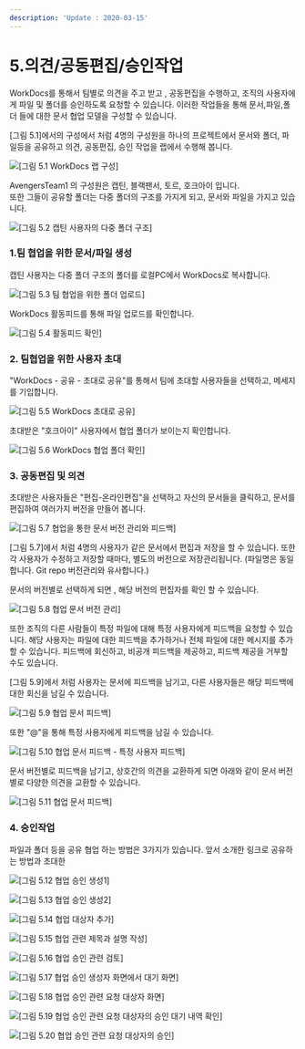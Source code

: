 ```yaml
---
description: 'Update : 2020-03-15'
---
```


# 5.의견/공동편집/승인작업

WorkDocs를 통해서 팀별로 의견을 주고 받고 , 공동편집을 수행하고, 조직의 사용자에게 파일 및 폴더를 승인하도록 요청할 수 있습니다. 이러한 작업들을 통해 문서,파일,폴더 들에 대한 문서 협업 모델을 구성할 수 있습니다.

\[그림 5.1\]에서의 구성에서 처럼 4명의 구성원을 하나의 프로젝트에서 문서와 폴더, 파일등을 공유하고 의견, 공동편집, 승인 작업을 랩에서 수행해 봅니다.

![\[&#xADF8;&#xB9BC; 5.1 WorkDocs &#xB7A9; &#xAD6C;&#xC131;\]](.gitbook/assets/4.1topology%20%281%29.png)

AvengersTeam1 의 구성원은 캡틴, 블랙팬서, 토르, 호크아이 입니다.  
또한 그들이 공유할 폴더는 다중 폴더의 구조를 가지게 되고, 문서와 파일을 가지고 있습니다.

![\[&#xADF8;&#xB9BC; 5.2 &#xCEA1;&#xD2F4; &#xC0AC;&#xC6A9;&#xC790;&#xC758; &#xB2E4;&#xC911; &#xD3F4;&#xB354; &#xAD6C;&#xC870;\]](.gitbook/assets/5.2.localfile.png)

### 1.팀 협업을 위한 문서/파일 생성

캡틴 사용자는 다중 폴더 구조의 폴더를 로컬PC에서 WorkDocs로 복사합니다.

![\[&#xADF8;&#xB9BC; 5.3 &#xD300; &#xD611;&#xC5C5;&#xC744; &#xC704;&#xD55C; &#xD3F4;&#xB354; &#xC5C5;&#xB85C;&#xB4DC;\]](.gitbook/assets/5.3.localfile_copy.png)

WorkDocs 활동피드를 통해 파일 업로드를 확인합니다.

![\[&#xADF8;&#xB9BC; 5.4 &#xD65C;&#xB3D9;&#xD53C;&#xB4DC; &#xD655;&#xC778;\]](.gitbook/assets/5.4feed.png)

### 2. 팀협업을 위한 사용자 초대

"WorkDocs - 공유 - 초대로 공유"를 통해서 팀에 초대할 사용자들을 선택하고, 메세지를 기입합니다.

![\[&#xADF8;&#xB9BC; 5.5 WorkDocs &#xCD08;&#xB300;&#xB85C; &#xACF5;&#xC720;\]](.gitbook/assets/5.5teaminviate.png)

초대받은 "호크아이" 사용자에서 협업 폴더가 보이는지 확인합니다.

![\[&#xADF8;&#xB9BC; 5.6 WorkDocs &#xD611;&#xC5C5; &#xD3F4;&#xB354; &#xD655;&#xC778;\]](.gitbook/assets/5.6collobo1.png)

### 3. 공동편집 및 의견

초대받은 사용자들은 "편집-온라인편집"을 선택하고 자신의 문서들을 클릭하고, 문서를 편집하여 여러가지 버전을 만들어 봅니다.

![\[&#xADF8;&#xB9BC; 5.7 &#xD611;&#xC5C5;&#xC744; &#xD1B5;&#xD55C; &#xBB38;&#xC11C; &#xBC84;&#xC804; &#xAD00;&#xB9AC;&#xC640; &#xD53C;&#xB4DC;&#xBC31;\]](.gitbook/assets/5.7collobo2%20%281%29.png)

\[그림 5.7\]에서 처럼 4명의 사용자가 같은 문서에서 편집과 저장을 할 수 있습니다. 또한 각 사용자가 수정하고 저장할 때마다, 별도의 버전으로 저장관리됩니다. \(파일명은 동일합니다. Git repo 버전관리와 유사합니다.\)

문서의 버전별로 선택하게 되면 , 해당 버전의 편집자를 확인 할 수 있습니다.

![\[&#xADF8;&#xB9BC; 5.8 &#xD611;&#xC5C5; &#xBB38;&#xC11C; &#xBC84;&#xC804; &#xAD00;&#xB9AC;\]](.gitbook/assets/5.8version_mgmt.png)

또한 조직의 다른 사람들이 특정 파일에 대해 특정 사용자에게 피드백을 요청할 수 있습니다. 해당 사용자는 파일에 대한 피드백을 추가하거나 전체 파일에 대한 메시지를 추가할 수 있습니다. 피드백에 회신하고, 비공개 피드백을 제공하고, 피드백 제공을 거부할 수도 있습니다.

\[그림 5.9\]에서 처럼 사용자는 문서에 피드백을 남기고, 다른 사용자들은 해당 피드백에 대한 회신을 남길 수 있습니다.

![\[&#xADF8;&#xB9BC; 5.9 &#xD611;&#xC5C5; &#xBB38;&#xC11C; &#xD53C;&#xB4DC;&#xBC31;\]](.gitbook/assets/5.9collobo3.png)

또한 "@"을 통해 특정 사용자에게 피드백을 남길 수 있습니다.

![\[&#xADF8;&#xB9BC; 5.10 &#xD611;&#xC5C5; &#xBB38;&#xC11C; &#xD53C;&#xB4DC;&#xBC31; - &#xD2B9;&#xC815; &#xC0AC;&#xC6A9;&#xC790; &#xD53C;&#xB4DC;&#xBC31;\]](.gitbook/assets/5.10collobo4.png)

문서 버전별로 피드백을 남기고, 상호간의 의견을 교환하게 되면 아래와 같이 문서 버전별로 다양한 의견을 교환할 수 있습니다.

![\[&#xADF8;&#xB9BC; 5.11 &#xD611;&#xC5C5; &#xBB38;&#xC11C; &#xD53C;&#xB4DC;&#xBC31;\]](.gitbook/assets/5.11collobo5.png)

### 4. 승인작업

파일과 폴더 등을 공유 협업 하는 방법은 3가지가 있습니다. 앞서 소개한 링크로 공유하는 방법과 초대한 

![\[&#xADF8;&#xB9BC; 5.12 &#xD611;&#xC5C5; &#xC2B9;&#xC778; &#xC0DD;&#xC131;1\]](.gitbook/assets/5.12.approve1.png)

![\[&#xADF8;&#xB9BC; 5.13 &#xD611;&#xC5C5; &#xC2B9;&#xC778; &#xC0DD;&#xC131;2\]](.gitbook/assets/5.13.approve2.png)

![\[&#xADF8;&#xB9BC; 5.14 &#xD611;&#xC5C5; &#xB300;&#xC0C1;&#xC790; &#xCD94;&#xAC00;\]](.gitbook/assets/5.14.approve3.png)

![\[&#xADF8;&#xB9BC; 5.15 &#xD611;&#xC5C5; &#xAD00;&#xB828; &#xC81C;&#xBAA9;&#xACFC; &#xC124;&#xBA85; &#xC791;&#xC131;\]](.gitbook/assets/5.15.approve4.png)

![\[&#xADF8;&#xB9BC; 5.16 &#xD611;&#xC5C5; &#xC2B9;&#xC778; &#xAD00;&#xB828; &#xAC80;&#xD1A0;\]](.gitbook/assets/5.16.approve5.png)

![\[&#xADF8;&#xB9BC; 5.17 &#xD611;&#xC5C5; &#xC2B9;&#xC778; &#xC0DD;&#xC131;&#xC790; &#xD654;&#xBA74;&#xC5D0;&#xC11C; &#xB300;&#xAE30; &#xD654;&#xBA74;\]](.gitbook/assets/5.17.approve6.png)

![\[&#xADF8;&#xB9BC; 5.18 &#xD611;&#xC5C5; &#xC2B9;&#xC778; &#xAD00;&#xB828; &#xC694;&#xCCAD; &#xB300;&#xC0C1;&#xC790; &#xD654;&#xBA74;\]](.gitbook/assets/5.18.approve7.png)

![\[&#xADF8;&#xB9BC; 5.19 &#xD611;&#xC5C5; &#xC2B9;&#xC778; &#xAD00;&#xB828; &#xC694;&#xCCAD; &#xB300;&#xC0C1;&#xC790;&#xC758; &#xC2B9;&#xC778; &#xB300;&#xAE30; &#xB0B4;&#xC5ED; &#xD655;&#xC778;\]](.gitbook/assets/5.19.approve8.png)

![\[&#xADF8;&#xB9BC; 5.20 &#xD611;&#xC5C5; &#xC2B9;&#xC778; &#xAD00;&#xB828; &#xC694;&#xCCAD; &#xB300;&#xC0C1;&#xC790;&#xC758; &#xC2B9;&#xC778;\]](.gitbook/assets/5.20.approve9.png)









